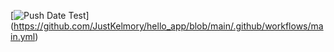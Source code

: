 [![Push Date Test](https://github.com/JustKelmory/hello_app/blob/main/.github/workflows/main.yml/badge.svg)]
(https://github.com/JustKelmory/hello_app/blob/main/.github/workflows/main.yml)
